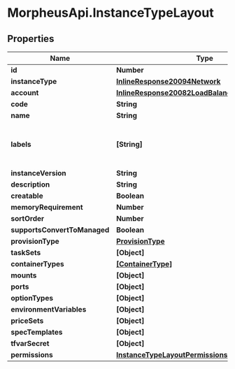 # MorpheusApi.InstanceTypeLayout

## Properties

Name | Type | Description | Notes
------------ | ------------- | ------------- | -------------
**id** | **Number** |  | [optional] 
**instanceType** | [**InlineResponse20094Network**](InlineResponse20094Network.md) |  | [optional] 
**account** | [**InlineResponse20082LoadBalancerInstanceSslCert**](InlineResponse20082LoadBalancerInstanceSslCert.md) |  | [optional] 
**code** | **String** |  | [optional] 
**name** | **String** |  | [optional] 
**labels** | **[String]** | Array of label strings, can be used for filtering. | [optional] 
**instanceVersion** | **String** |  | [optional] 
**description** | **String** |  | [optional] 
**creatable** | **Boolean** |  | [optional] 
**memoryRequirement** | **Number** |  | [optional] 
**sortOrder** | **Number** |  | [optional] 
**supportsConvertToManaged** | **Boolean** |  | [optional] 
**provisionType** | [**ProvisionType**](ProvisionType.md) |  | [optional] 
**taskSets** | **[Object]** |  | [optional] 
**containerTypes** | [**[ContainerType]**](ContainerType.md) |  | [optional] 
**mounts** | **[Object]** |  | [optional] 
**ports** | **[Object]** |  | [optional] 
**optionTypes** | **[Object]** |  | [optional] 
**environmentVariables** | **[Object]** |  | [optional] 
**priceSets** | **[Object]** |  | [optional] 
**specTemplates** | **[Object]** |  | [optional] 
**tfvarSecret** | **[Object]** |  | [optional] 
**permissions** | [**InstanceTypeLayoutPermissions**](InstanceTypeLayoutPermissions.md) |  | [optional] 


